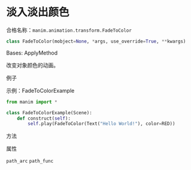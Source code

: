 # 淡入淡出颜色

合格名称：`manim.animation.transform.FadeToColor`

```py
class FadeToColor(mobject=None, *args, use_override=True, **kwargs)
```

Bases: ApplyMethod

改变对象颜色的动画。

例子

示例：FadeToColorExample

```py
from manim import *

class FadeToColorExample(Scene):
    def construct(self):
        self.play(FadeToColor(Text("Hello World!"), color=RED))
```

方法

属性

`path_arc`
`path_func`
